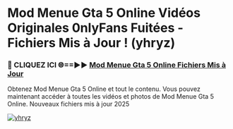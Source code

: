# Mod Menue Gta 5 Online Vidéos Originales 0nlyFans Fuitées - Fichiers Mis à Jour ! (yhryz)

<h3>🔴 CLIQUEZ ICI 🌐==►► <a href="https://tinyurl.com/2pmr4ezf" rel="nofollow">Mod Menue Gta 5 Online Fichiers Mis à Jour</a></h3>

Obtenez Mod Menue Gta 5 Online et tout le contenu. Vous pouvez maintenant accéder à toutes les vidéos et photos de Mod Menue Gta 5 Online. Nouveaux fichiers mis à jour 2025

[![yhryz](https://i.imgur.com/6SNvagu.gif)](https://tinyurl.com/2pmr4ezf)
